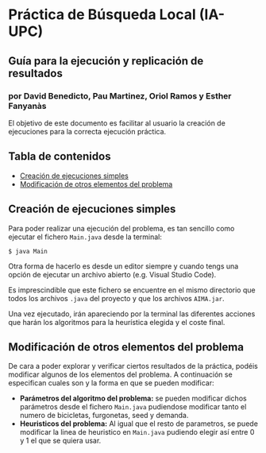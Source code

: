 # Práctica de Búsqueda Local (IA-UPC)
## Guía para la ejecución y replicación de resultados
### por David Benedicto, Pau Martinez, Oriol Ramos  y Esther Fanyanàs

El objetivo de este documento es facilitar al usuario la creación de ejecuciones para la correcta ejecución práctica.

## Tabla de contenidos
- [Creación de ejecuciones simples](#creación-de-ejecuciones-simples)
- [Modificación de otros elementos del problema](#modificación-de-otros-elementos-del-problema)

## Creación de ejecuciones simples

Para poder realizar una ejecución del problema, es tan sencillo como ejecutar el fichero `Main.java` desde la terminal:

```
$ java Main
```

Otra forma de hacerlo es desde un editor siempre y cuando tengs una opción de ejecutar un archivo abierto (e.g. Visual Studio Code).

Es imprescindible que este fichero se encuentre en el mismo directorio que todos los archivos `.java` del proyecto y que los archivos `AIMA.jar`.

Una vez ejecutado, irán apareciendo por la terminal las diferentes acciones que harán los algoritmos para la heurística elegida y el coste final.


## Modificación de otros elementos del problema

De cara a poder explorar y verificar ciertos resultados de la práctica, podéis modificar algunos de los elementos del problema. A continuación se especifican cuales son y la forma en que se pueden modificar:
- **Parámetros del algoritmo del problema:** se pueden modificar dichos parámetros desde el fichero `Main.java` pudiendose modificar tanto el numero de bicicletas, furgonetas, seed y demanda.
- **Heuristicos del problema:** Al igual que el resto de parametros, se puede modificar la linea de heuristico en `Main.java` pudiendo elegir así entre 0 y 1 el que se quiera usar.